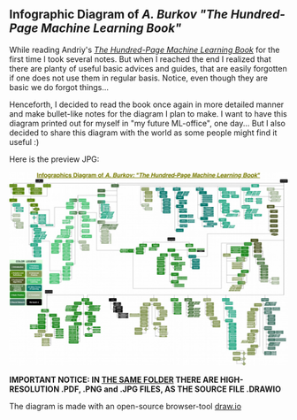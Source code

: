 ## Infographic Diagram of *A. Burkov "The Hundred-Page Machine Learning Book"*

While reading Andriy's [*The Hundred-Page Machine Learning Book*](http://themlbook.com/) for the first time I took several notes. But when I reached the end I realized that there are planty of useful basic advices and guides, that are easily forgotten if one does not use them in regular basis. Notice, even though they are basic we do forgot things...

Henceforth, I decided to read the book once again in more detailed manner and make bullet-like notes for the diagram I plan to make. I want to have this diagram printed out for myself in "my future ML-office", one day... But I also decided to share this diagram with the world as some people might find it useful :)

Here is the preview JPG:

![burkov_jpg_small](/images/burkov/Burkov_100ml_small.jpg)

**IMPORTANT NOTICE: IN [THE SAME FOLDER](https://github.com/vlainic/vlainic.github.io/tree/master/images/burkov) THERE ARE HIGH-RESOLUTION .PDF, .PNG and .JPG FILES, AS THE SOURCE FILE .DRAWIO**

The diagram is made with an open-source browser-tool [draw.io](https://draw.io)
